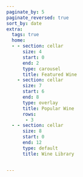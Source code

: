 ```yaml
---
paginate_by: 5
paginate_reversed: true
sort_by: date
extra:
  tags: true
  home:
  - - section: cellar
      size: 4
      start: 0
      end: 2
      type: carousel
      title: Featured Wine
    - section: cellar
      size: 7
      start: 6
      end: 8
      type: overlay 
      title: Popular Wine
      rows:
       - 3
  - - section: cellar
      size: 8
      start: 0
      end: 12
      type: default
      title: Wine Library


---
```

